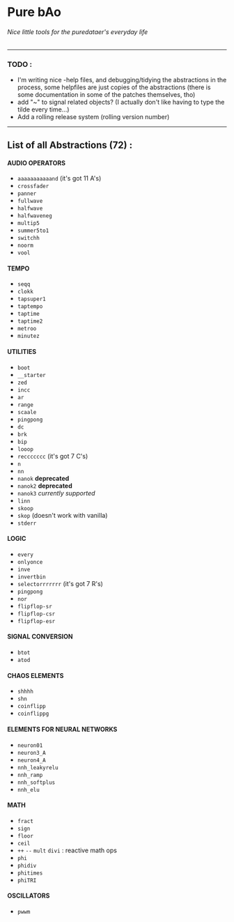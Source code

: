 # Pure bAo
###### _Nice little tools for the puredataer's everyday life_
---

### TODO :
  * I'm writing nice -help files, and debugging/tidying the abstractions in the process, some helpfiles are just copies of the abstractions (there is some documentation in some of the patches themselves, tho)
  * add "~" to signal related objects? (I actually don't like having to type the tilde every time...)
  * Add a rolling release system (rolling version number)

---

## List of all Abstractions (72) :

#### AUDIO OPERATORS
  * `aaaaaaaaaaand` (it's got 11 A's)
  * `crossfader`
  * `panner`
  * `fullwave`
  * `halfwave`
  * `halfwaveneg`
  * `multip5`
  * `summer5to1`
  * `switchh`
  * `noorm`
  * `vool`


#### TEMPO
  * `seqq`
  * `clokk`
  * `tapsuper1`
  * `taptempo`
  * `taptime`
  * `taptime2`
  * `metroo`
  * `minutez`

#### UTILITIES
  * `boot`
  * `__starter`
  * `zed`
  * `incc`
  * `ar`
  * `range`
  * `scaale`
  * `pingpong`
  * `dc`
  * `brk`
  * `bip`
  * `looop`
  * `reccccccc` (it's got 7 C's)
  * `n`
  * `nn`
  * `nanok` **deprecated**
  * `nanok2` **deprecated**
  * `nanok3` _currently supported_
  * `linn`
  * `skoop`
  * `skop` (doesn't work with vanilla)
  * `stderr`


#### LOGIC
  * `every`
  * `onlyonce`
  * `inve`
  * `invertbin`
  * `selectorrrrrrr` (it's got 7 R's)
  * `pingpong`
  * `nor`
  * `flipflop-sr`
  * `flipflop-csr`
  * `flipflop-esr`

#### SIGNAL CONVERSION
  * `btot`
  * `atod`

#### CHAOS ELEMENTS
  * `shhhh`
  * `shn`
  * `coinflipp`
  * `coinflippg`

#### ELEMENTS FOR NEURAL NETWORKS
  * `neuron01`
  * `neuron3_A`
  * `neuron4_A`
  * `nnh_leakyrelu`
  * `nnh_ramp`
  * `nnh_softplus`
  * `nnh_elu`

#### MATH
  * `fract`
  * `sign`
  * `floor`
  * `ceil`
  * `++` `--` `mult` `divi` : reactive math ops
  * `phi`
  * `phidiv`
  * `phitimes`
  * `phiTRI`

#### OSCILLATORS
  * `pwwm`
